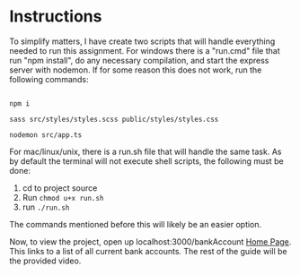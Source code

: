 # Instructions

To simplify matters, I have create two scripts that will handle everything needed to run this assignment. For windows there is a "run.cmd" file that run "npm install", do any necessary compilation, and start the express server with nodemon. If for some reason this does not work, run the following commands:

```

npm i

sass src/styles/styles.scss public/styles/styles.css

nodemon src/app.ts

```

For mac/linux/unix, there is a run.sh file that will handle the same task. As by default the terminal will not execute shell scripts, the following must be done:

1. cd to project source
2. Run `chmod u+x run.sh`
3. run `./run.sh`

The commands mentioned before this will likely be an easier option.

Now, to view the project, open up localhost:3000/bankAccount [Home Page](localhost:3000/bankAcccount). This links to a list of all current bank accounts. The rest of the guide will be the provided video.